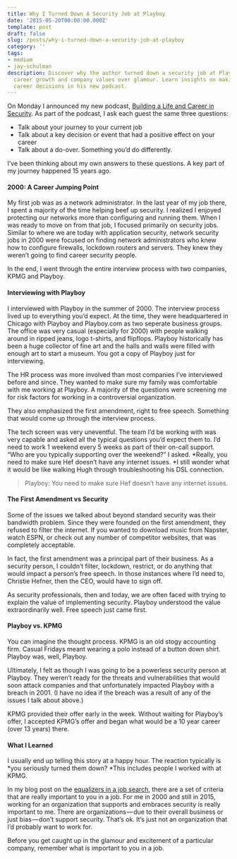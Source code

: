 ```yaml
---
title: Why I Turned Down A Security Job at Playboy
date: '2015-05-20T00:00:00.000Z'
template: post
draft: false
slug: /posts/why-i-turned-down-a-security-job-at-playboy
category: ''
tags:
- medium
- jay-schulman
description: Discover why the author turned down a security job at Playboy, prioritizing
  career growth and company values over glamour. Learn insights on making pivotal
  career decisions in his new podcast.
---
```

On Monday I announced my new podcast, [Building a Life and Career in Security](https://www.jayschulman.com/announcing-the-building-a-life-and-career-in-security-podcast/). As part of the podcast, I ask each guest the same three questions:

- Talk about your journey to your current job
- Talk about a key decision or event that had a positive effect on your career
- Talk about a do-over. Something you’d do differently.

I’ve been thinking about my own answers to these questions. A key part of my journey happened 15 years ago.

#### 2000: A Career Jumping Point

My first job was as a network administrator. In the last year of my job there, I spent a majority of the time helping beef up security. I realized I enjoyed protecting our networks more than configuring and running them. When I was ready to move on from that job, I focused primarily on security jobs. Similar to where we are today with application security, network security jobs in 2000 were focused on finding network administrators who knew how to configure firewalls, lockdown routers and servers. They knew they weren’t going to find career security people.

In the end, I went through the entire interview process with two companies, KPMG and Playboy.

#### Interviewing with Playboy

I interviewed with Playboy in the summer of 2000. The interview process lived up to everything you’d expect. At the time, they were headquartered in Chicago with Playboy and Playboy.com as two seperate business groups. The office was very casual (especially for 2000) with people walking around in ripped jeans, logo t-shirts, and flipflops. Playboy historically has been a huge collector of fine art and the halls and walls were filled with enough art to start a museum. You got a copy of Playboy just for interviewing.

The HR process was more involved than most companies I’ve interviewed before and since. They wanted to make sure my family was comfortable with me working at Playboy. A majority of the questions were screening me for risk factors for working in a controversial organization.

They also emphasized the first amendment, right to free speech. Something that would come up through the interview process.

The tech screen was very uneventful. The team I’d be working with was very capable and asked all the typical questions you’d expect them to. I’d need to work 1 weekend every 5 weeks as part of their on-call support. “Who are you typically supporting over the weekend?” I asked. *Really, you need to make sure Hef doesn’t have any internet issues. *I still wonder what it would be like walking Hugh through troubleshooting his DSL connection.

> Playboy: You need to make sure Hef doesn’t have any internet issues.

#### The First Amendment vs Security

Some of the issues we talked about beyond standard security was their bandwidth problem. Since they were founded on the first amendment, they refused to filter the internet. If you wanted to download music from Napster, watch ESPN, or check out any number of competitor websites, that was completely acceptable.

In fact, the first amendment was a principal part of their business. As a security person, I couldn’t filter, lockdown, restrict, or do anything that would impact a person’s free speech. In those instances where I’d need to, Christie Hefner, then the CEO, would have to sign off.

As security professionals, then and today, we are often faced with trying to explain the value of implementing security. Playboy understood the value extraordinarily well. Free speech just came first.

#### Playboy vs. KPMG

You can imagine the thought process. KPMG is an old stogy accounting firm. Casual Fridays meant wearing a polo instead of a button down shirt. Playboy was, well, Playboy.

Ultimately, I felt as though I was going to be a powerless security person at Playboy. They weren’t ready for the threats and vulnerabilities that would soon attack companies and that unfortunately impacted Playboy with a breach in 2001. (I have no idea if the breach was a result of any of the issues I talk about above.)

KPMG provided their offer early in the week. Without waiting for Playboy’s offer, I accepted KPMG’s offer and began what would be a 10 year career (over 13 years) there.

#### What I Learned

I usually end up telling this story at a happy hour. The reaction typically is *you seriously turned them down? *This includes people I worked with at KPMG.

In my blog post on the [equalizers in a job search](https://www.jayschulman.com/finding-a-job-in-information-security/), there are a set of criteria that are really important to you in a job. For me in 2000 and still in 2015, working for an organization that supports and embraces security is really important to me. There are organizations — due to their overall business or just bias — don’t support security. That’s ok. It’s just not an organization that I’d probably want to work for.

Before you get caught up in the glamour and excitement of a particular company, remember what is important to you in a job.